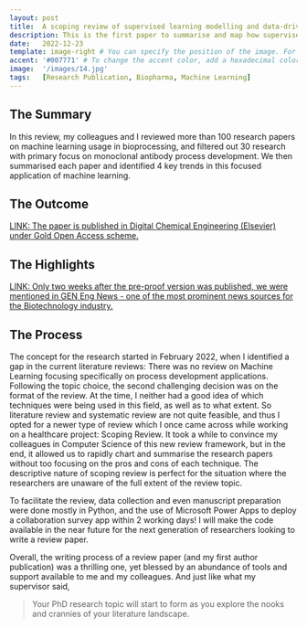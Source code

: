 ```yaml
---
layout: post
title:  A scoping review of supervised learning modelling and data-driven optimisation in monoclonal antibody process development
description: This is the first paper to summarise and map how supervised learning modelling and data-driven optimisation (SLDO) are used in industrial monoclonal antibody (mAb) process development.
date:   2022-12-23
template: image-right # You can specify the position of the image. For example: image-left, image-right, image-center
accent: '#007771' # To change the accent color, add a hexadecimal color code (HEX). For example - '#5b2c6f'
image:  '/images/14.jpg'
tags:   [Research Publication, Biopharma, Machine Learning]
---
```


## The Summary

In this review, my colleagues and I reviewed more than 100 research papers on machine learning usage in bioprocessing, and filtered out 30 research with primary focus on monoclonal antibody process development. We then summarised each paper and identified 4 key trends in this focused application of machine learning.

## The Outcome

[LINK: The paper is published in Digital Chemical Engineering (Elsevier) under Gold Open Access scheme.](https://www.sciencedirect.com/science/article/pii/S2772508122000710)

## The Highlights

[LINK: Only two weeks after the pre-proof version was published, we were mentioned in GEN Eng News - one of the most prominent news sources for the Biotechnology industry.](https://www.genengnews.com/topics/bioprocessing/machine-learning-pivotal-for-the-future-of-monoclonal-production/)

## The Process

The concept for the research started in February 2022, when I identified a gap in the current literature reviews: There was no review on Machine Learning focusing specifically on process development applications. Following the topic choice, the second challenging decision was on the format of the review. At the time, I neither had a good idea of which techniques were being used in this field, as well as to what extent. So literature review and systematic review are not quite feasible, and thus I opted for a newer type of review which I once came across while working on a healthcare project: Scoping Review. It took a while to convince my colleagues in Computer Science of this new review framework, but in the end, it allowed us to rapidly chart and summarise the research papers without too focusing on the pros and cons of each technique. The descriptive nature of scoping review is perfect for the situation where the researchers are unaware of the full extent of the review topic.

To facilitate the review, data collection and even manuscript preparation were done mostly in Python, and the use of Microsoft Power Apps to deploy a collaboration survey app within 2 working days! I will make the code available in the near future for the next generation of researchers looking to write a review paper.

Overall, the writing process of a review paper (and my first author publication) was a thrilling one, yet blessed by an abundance of tools and support available to me and my colleagues. And just like what my supervisor said,

> Your PhD research topic will start to form as you explore the nooks and crannies of your literature landscape.